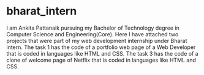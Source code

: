 # bharat_intern
I am Ankita Pattanaik pursuing my Bachelor of Technology degree in Computer Science and Engineering(Core).
Here I have attached two projects that were part of my web development internship under Bharat intern.
The task 1 has the code of a portfolio web page of a Web Developer that is coded in languages like HTML and CSS.
The task 3 has the code of a clone of welcome page of Netflix that is coded in languages like HTML and CSS.
